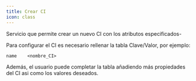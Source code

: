 ```yaml
---
title: Crear CI
icon: class
---
```


Servicio que permite crear un nuevo CI con los atributos especificados-

Para configurar el CI es necesario rellenar la tabla Clave/Valor, por ejemplo:

    name    <nombre_CI>

Además, el usuario puede completar la tabla añadiendo más propiedades del CI asi como los valores deseados.